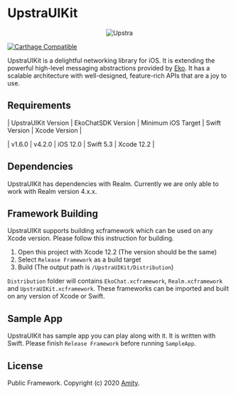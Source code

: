 
# UpstraUIKit

<p align="center" >
  <img src="https://uploads-ssl.webflow.com/5ee51b71187c830280662208/5eec9a674479b0e4de630ac2_upstra-logo.svg" alt="Upstra" title="UpstraSDK">
</p>

[![Carthage Compatible](https://img.shields.io/badge/Carthage-compatible-4BC51D.svg?style=flat)](https://github.com/Carthage/Carthage)

UpstraUIKit is a delightful networking library for iOS. It is extending the powerful high-level messaging abstractions provided by [Eko](https://www.ekoapp.com/). It has a scalable architecture with well-designed, feature-rich APIs that are a joy to use.

## Requirements

| UpstraUIKit Version | EkoChatSDK Version | Minimum iOS Target  | Swift Version | Xcode Version |

| v1.6.0 | v4.2.0 | iOS 12.0 | Swift 5.3 | Xcode 12.2 |

## Dependencies

UpstraUIKit has dependencies with Realm. Currently we are only able to work with Realm version 4.x.x.

## Framework Building

UpstraUIKit supports building xcframework which can be used on any Xcode version. Please follow this instruction for building.
1. Open this project with Xcode 12.2 (The version should be the same)
2. Select `Release Framework` as a build target
3. Build (The output path is `/UpstraUIKit/Distribution`)

`Distribution` folder will contains `EkoChat.xcframework`, `Realm.xcframework` and `UpstraUIKit.xcframework`. These frameworks can be imported and built on any version of Xcode or Swift.

## Sample App

UpstraUIKit has sample app you can play along with it. It is written with Swift. Please finish `Release Framework` before running `SampleApp`.

## License

Public Framework. Copyright (c) 2020 [Amity](https://ekoapp.com).
